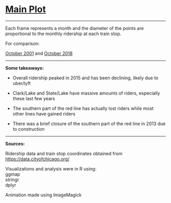 
# [Main Plot](https://i.imgur.com/14eO4ef.gifv)

---

Each frame represents a month and the diameter of the points are proportional to the monthly ridership at each train stop. 

For comparison:

[October 2001](https://i.imgur.com/IgVlKuh.png) and [October 2018](https://i.imgur.com/eiHWKqz.png)

---
**Some takeaways:**

* Overall ridership peaked in 2015 and has been declining, likely due to uber/lyft

* Clark/Lake and State/Lake have massive amounts of riders, especially these last few years

* The southern part of the red line has actually lost riders while most other lines have gained riders

* There was a brief closure of the southern part of the red line in 2013 due to construction

---
**Sources:**

Ridership data and train stop coordinates obtained from https://data.cityofchicago.org/

Visualizations and analysis were in R using:  
ggmap  
stringr  
dplyr

Animation made using ImageMagick
